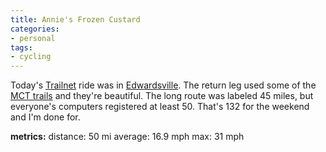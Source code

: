 ```yaml
---
title: Annie's Frozen Custard
categories:
- personal
tags:
- cycling
---
```


Today's [Trailnet][1] ride was in [Edwardsville][2].  The return leg used some of the [MCT
trails][3] and they're beautiful.  The long route was labeled 45 miles, but everyone's computers registered at least 50.  That's 132 for the weekend and I'm done for.

   [1]: http://www.trailnet.org/
   [2]: http://directory.google.com/Top/Regional/North_America/United_States/Illinois/Localities/E/Edwardsville/
   [3]: http://www.mcttrails.org/

**metrics:**
distance: 50 mi
average: 16.9 mph
max: 31 mph

